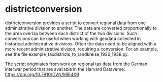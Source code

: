 # districtconversion
districtconversion provides a script to convert regional data from one administrative division to another. The data are converted proportionally to the area overlap between each district of the two divisions. Such conversions can be useful when working with geodata collected in historical administrative divisions. Often the data need to be aligned with a more recent administrative divison, requiring a conversion. For an example, see the file example_taxdistricts_to_landkreise_1926_1938.py. 

The script originiates from work on regional tax data from the German interwar period that are available in the Harvard Dataverse: https://doi.org/10.7910/DVN/MIE4XB
